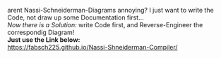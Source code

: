 arent Nassi-Schneiderman-Diagrams annoying? I just want to write the Code, not draw up some Documentation first... <br>
*Now there is a Solution:* write Code first, and Reverse-Engineer the correspondig Diagram! <br>
**Just use the Link below:** <br>
https://fabsch225.github.io/Nassi-Shneiderman-Compiler/
